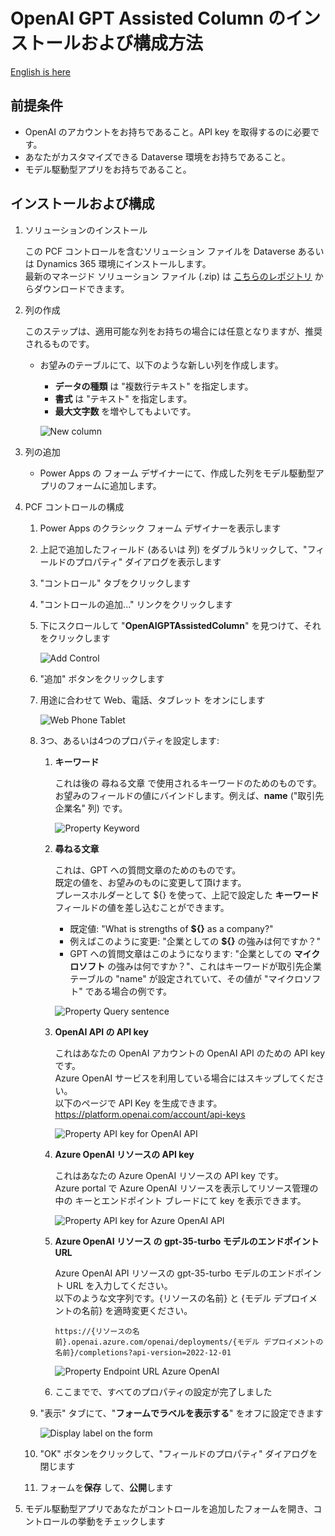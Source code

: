 # OpenAI GPT Assisted Column のインストールおよび構成方法

[English is here](./SettingUp.md)

## 前提条件

- OpenAI のアカウントをお持ちであること。API key を取得するのに必要です。
- あなたがカスタマイズできる Dataverse 環境をお持ちであること。
- モデル駆動型アプリをお持ちであること。

## インストールおよび構成

1. ソリューションのインストール

    この PCF コントロールを含むソリューション ファイルを Dataverse あるいは Dynamics 365 環境にインストールします。  
    最新のマネージド ソリューション ファイル (.zip) は [こちらのレポジトリ](https://github.com/keijiinouehotmail/OpenAIGPTAssistedColumnPCF/releases) からダウンロードできます。

1. 列の作成

    このステップは、適用可能な列をお持ちの場合には任意となりますが、推奨されるものです。  

    - お望みのテーブルにて、以下のような新しい列を作成します。

        - **データの種類** は "複数行テキスト" を指定します。
        - **書式** は "テキスト" を指定します。
        - **最大文字数** を増やしてもよいです。

        ![New column](../Images/SettingUpNewColumn.ja.png)

1. 列の追加

    - Power Apps の フォーム デザイナーにて、作成した列をモデル駆動型アプリのフォームに追加します。

1. PCF コントロールの構成
    1. Power Apps のクラシック フォーム デザイナーを表示します
    1. 上記で追加したフィールド (あるいは 列) をダブルうkリックして、"フィールドのプロパティ" ダイアログを表示します
    1. "コントロール" タブをクリックします
    1. "コントロールの追加..." リンクをクリックします
    1. 下にスクロールして "**OpenAIGPTAssistedColumn**" を見つけて、それをクリックします

        ![Add Control](../Images/ConfigureThePCFControlAddControl.ja.png)

    1. "追加" ボタンをクリックします
    1. 用途に合わせて Web、電話、タブレット をオンにします

        ![Web Phone Tablet](../Images/ConfigureThePCFControlWebPhoneTablet.ja.png)

    1. 3つ、あるいは4つのプロパティを設定します:
        1. **キーワード**

            これは後の 尋ねる文章 で使用されるキーワードのためのものです。  
            お望みのフィールドの値にバインドします。例えば、**name** ("取引先企業名" 列) です。

            ![Property Keyword](../Images/ConfigureThePCFControlPropKeyword.ja.png)

        1. **尋ねる文章**

            これは、GPT への質問文章のためのものです。  
            既定の値を、お望みのものに変更して頂けます。  
            プレースホルダーとして ${} を使って、上記で設定した **キーワード** フィールドの値を差し込むことができます。

            - 既定値: "What is strengths of **${}** as a company?"
            - 例えばこのように変更: "企業としての **${}** の強みは何ですか？"
            - GPT への質問文章はこのようになります: "企業としての **マイクロソフト** の強みは何ですか？"、これはキーワードが取引先企業テーブルの "name" が設定されていて、その値が "マイクロソフト" である場合の例です。

            ![Property Query sentence](../Images/ConfigureThePCFControlPropQuerySentence.ja.png)

        1. **OpenAI API の API key**

            これはあなたの OpenAI アカウントの OpenAI API のための API key です。  
            Azure OpenAI サービスを利用している場合にはスキップしてください。  
            以下のページで API Key を生成できます。  
                <https://platform.openai.com/account/api-keys>  

            ![Property API key for OpenAI API](../Images/ConfigureThePCFControlPropAPIKeyForOpenAIAPI.ja.png)

        1. **Azure OpenAI リソースの API key**

            これはあなたの Azure OpenAI リソースの API key です。  
            Azure portal で Azure OpenAI リソースを表示してリソース管理の中の キーとエンドポイント ブレードにて key を表示できます。  

            ![Property API key for Azure OpenAI API](../Images/ConfigureThePCFControlPropAPIKeyForAzureOAIAPI.ja.png)

        1. **Azure OpenAI リソース の gpt-35-turbo モデルのエンドポイント URL**

            Azure OpenAI API リソースの gpt-35-turbo モデルのエンドポイント URL を入力してください。  
            以下のような文字列です。{リソースの名前} と {モデル デプロイメントの名前} を適時変更ください。  

            ```text
            https://{リソースの名前}.openai.azure.com/openai/deployments/{モデル デプロイメントの名前}/completions?api-version=2022-12-01
            ```

            ![Property Endpoint URL Azure OpenAI](../Images/ConfigureThePCFControlPropEndpointURLAzureOAI.ja.png)

        1. ここまでで、すべてのプロパティの設定が完了しました

    1. "表示" タブにて、"**フォームでラベルを表示する**" をオフに設定できます

        ![Display label on the form](../Images/ConfigureThePCFControlDisplayLabel.ja.png)

    1. "OK" ボタンをクリックして、"フィールドのプロパティ" ダイアログを閉じます
    1. フォームを**保存** して、**公開**します

1. モデル駆動型アプリであなたがコントロールを追加したフォームを開き、コントロールの挙動をチェックします
